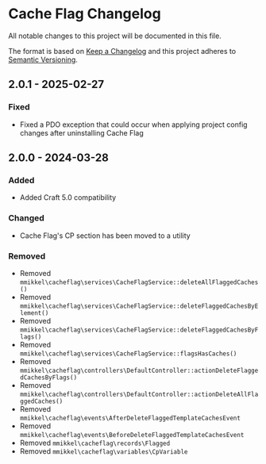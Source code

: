 # Cache Flag Changelog

All notable changes to this project will be documented in this file.

The format is based on [Keep a Changelog](http://keepachangelog.com/) and this project adheres to [Semantic Versioning](http://semver.org/).

## 2.0.1 - 2025-02-27
### Fixed
- Fixed a PDO exception that could occur when applying project config changes after uninstalling Cache Flag

## 2.0.0 - 2024-03-28

### Added
- Added Craft 5.0 compatibility

### Changed
- Cache Flag's CP section has been moved to a utility

### Removed
- Removed `mmikkel\cacheflag\services\CacheFlagService::deleteAllFlaggedCaches()`
- Removed `mmikkel\cacheflag\services\CacheFlagService::deleteFlaggedCachesByElement()`
- Removed `mmikkel\cacheflag\services\CacheFlagService::deleteFlaggedCachesByFlags()`
- Removed `mmikkel\cacheflag\services\CacheFlagService::flagsHasCaches()`
- Removed `mmikkel\cacheflag\controllers\DefaultController::actionDeleteFlaggedCachesByFlags()`
- Removed `mmikkel\cacheflag\controllers\DefaultController::actionDeleteAllFlaggedCaches()`
- Removed `mmikkel\cacheflag\events\AfterDeleteFlaggedTemplateCachesEvent`
- Removed `mmikkel\cacheflag\events\BeforeDeleteFlaggedTemplateCachesEvent`
- Removed `mmikkel\cacheflag\records\Flagged`
- Removed `mmikkel\cacheflag\variables\CpVariable`
